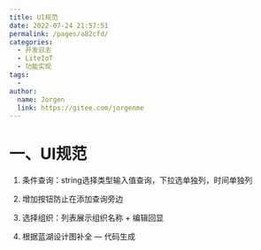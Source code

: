 ```yaml
---
title: UI规范
date: 2022-07-24 21:57:51
permalink: /pages/a82cfd/
categories:
  - 开发日志
  - LiteIoT
  - 功能实现
tags:
  - 
author: 
  name: Jorgen
  link: https://gitee.com/jorgenme
---
```

# 一、UI规范

 1. 条件查询：string选择类型输入值查询，下拉选单独列，时间单独列

 2. 增加按钮防止在添加查询旁边

 3. 选择组织：列表展示组织名称 + 编辑回显

 4. 根据蓝湖设计图补全 — 代码生成